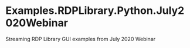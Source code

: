 # Examples.RDPLibrary.Python.July2020Webinar
 Streaming RDP Library GUI examples from July 2020 Webinar

